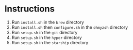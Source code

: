 # Instructions

1. Run `install.sh` in the `brew` directory
2. Run `install.sh` then `configure.sh` in the `ohmyzsh` directory
3. Run `setup.sh` in the `git` directory
4. Run `setup.sh` in the `hyper` directory
5. Run `setup.sh` in the `starship` directory
